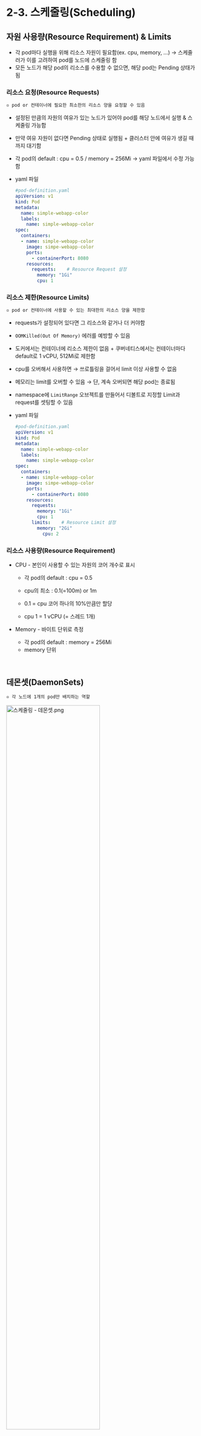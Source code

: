 # 2-3. 스케줄링(Scheduling)

## 자원 사용량(Resource Requirement) & Limits

+ 각 pod마다 실행을 위해 리소스 자원이 필요함(ex. cpu, memory, ...) → 스케줄러가 이를 고려하여 pod를 노드에 스케줄링 함
+ 모든 노드가 해당 pod의 리소스를 수용할 수 없으면, 해당 pod는 Pending 상태가 됨

### 리소스 요청(Resource Requests)

```tex
▫️ pod or 컨테이너에 필요한 최소한의 리소스 양을 요청할 수 있음
```

+ 설정된 만큼의 자원의 여유가 있는 노드가 있어야 pod를 해당 노드에서 실행 & 스케줄링 가능함

+ 만약 여유 자원이 없다면 Pending 상태로 실행됨 + 클러스터 안에 여유가 생길 때까지 대기함

+ 각 pod의 default : cpu = 0.5 / memory = 256Mi → yaml 파일에서 수정 가능함

+ yaml 파일

  ```yaml
  #pod-definition.yaml
  apiVersion: v1
  kind: Pod
  metadata:
    name: simple-webapp-color
    labels:
      name: simple-webapp-color
  spec:
    containers:
    - name: simple-webapp-color
      image: simpe-webapp-color
      ports:
        - containerPort: 8080
      resources:
        requests:    # Resource Request 설정
          memory: "1Gi"
          cpu: 1
  ```

### 리소스 제한(Resource Limits)

```tex
▫️ pod or 컨테이너에 사용할 수 있는 최대한의 리소스 양을 제한함
```

+ requests가 설정되어 있다면 그 리소스와 같거나 더 커야함

+ `OOMKilled(Out Of Memory)` 에러를 예방할 수 있음

+ 도커에서는 컨테이너에 리소스 제한이 없음 + 쿠버네티스에서는 컨테이너마다 default로 1 vCPU, 512Mi로 제한함

+ cpu를 오버해서 사용하면 → 쓰로틀링을 걸어서 limit 이상 사용할 수 없음

+ 메모리는 limit를 오버할 수 있음 → 단, 계속 오버되면 해당 pod는 종료됨

+ namespace에 `LimitRange` 오브젝트를 만들어서 디볼트로 지정할 Limit과 request를 셋팅할 수 있음

+ yaml 파일

  ```yaml
  #pod-definition.yaml
  apiVersion: v1
  kind: Pod
  metadata:
    name: simple-webapp-color
    labels:
      name: simple-webapp-color
  spec:
    containers:
    - name: simple-webapp-color
      image: simpe-webapp-color
      ports:
        - containerPort: 8080
      resources:
        requests:
          memory: "1Gi"
          cpu: 1
        limits:    # Resource Limit 설정
          memory: "2Gi"
            cpu: 2
  ```

### 리소스 사용량(Resource Requirement)

+ CPU - 본인이 사용할 수 있는 자원의 코어 개수로 표시

  + 각 pod의 default : cpu = 0.5
  + cpu의 최소 : 0.1(=100m) or 1m

  + 0.1 = cpu 코어 하나의 10%만큼만 할당

  + cpu 1 = 1 vCPU (= 스레드 1개)

+ Memory - 바이트 단위로 측정

  + 각 pod의 default : memory = 256Mi
  + memory 단위

<br/>

## 데몬셋(DaemonSets)

```tex
▫️ 각 노드에 1개의 pod만 배치하는 역할
```

<img src="https://user-images.githubusercontent.com/33214969/161425037-c0709162-474f-461a-9353-99cceb2115a1.png" alt="스케줄링 - 데몬셋.png" width="70%;" />

+ 각 노드에 pod를 1개씩 배치하고 싶을 때 사용함

+ 모든 노드에 pod가 1개씩 동작함을 보장함 → 노드 추가/삭제와 무관함

+ 모든 모니터링 or 로그 수집기 등의 목적에 적합한 오브젝트임

+ ex) kube proxy, 네트워크 에이전트(weavenet, calico, ...), ...

+ 동작과정

  + 버전 12부터는 node affinity와 defaul scheduler를 통해 각 pod를 노드에 할당함

+ yaml 파일

  ```yaml
  #daemon-set-definition.yaml
  apiVersion: apps/v1
  kind: DaemonSet
  metadata:
    name: monitoring-daemon
  spec:
    selector:
      matchLabels:
        app: monitoring-agent
    template:
      metadata:
        labels:
          app: monitoring-agent
        spec:
          containers:
          - name: monitoring-agent
            image: monitorint-agent
  ```

+ 관련 명령어

  + DaemonSet 조회 : `kubectl get daemonsets` / `kubectl get ds`
  + DaemonSet 상세 조회 : `kubectl describe daemonsets [daemonset명]`
  + DaemonSet 생성 : `kubectl create -f [yaml 파일명].yaml`

<br/>

## Static Pods

```tex
▫️ kubelet이 직접 실행하는 pod
```

<img src="https://user-images.githubusercontent.com/33214969/161425049-0dfdc36f-8f16-466b-a52a-32889c62246c.png" alt="스케줄링 - static pod.png" width="50%;" />

+ 각각의 노드에서 kubelet에 의해 실행됨

+ static pod의 기본 경로 : `/etc/kubernetes/manifests`

+ pod들을 삭제할 때, apiserver를 통해 실행되지 않은 static pod는 삭제 불가

+ 노드의 필요에 의해 사용하고자 하는 pod는 static pod로 셋팅함

+ 파일이 삭제되면 pod도 삭제됨

+ 각각의 컴포넌트의 세부 사항을 설정할 때는 아래 파일들을 수정하면 자동으로 업데이트 되어 pod를 재구성함

  ```bash
  $ ls /etc/kubernetes/manifests/
  etcd.yaml kube-apiserver.yaml kube-controller-manager.yaml kube-scheduler.yaml
  ```

+ 간단한 static pod 작성

  + 일반적인 pod와 동일하게 작성
  + 작성된 pod는 반드시 해당 경로에 위치
  + 작성 후 바로 get pod를 사용하여 확인 가능

+ Manifest 디렉토리 설정

  + kubelet 서비스를 실행할 때, 옵션(`—pod-manifest-path`)으로 넣을 수 있음. or `--config` 옵션으로 파일을 넘겨도 됨. → 여기에서 `staticPodPath`로 `/etc/kubernetes/manifests`로 설정함

  + kubeadm으로 설치한 경우 `--config` 옵션 방식을 사용함 → `/var/lib/kubelet/config.yaml`을 확인해보면 알 수 있음

  + static pod는 `docker ps` 명령어로 확인 가능(apiserver가 없다는 가정 하에)

    <img src="https://user-images.githubusercontent.com/33214969/161425046-f56b7e3c-bc8e-4492-9794-1b621f43c670.png" alt="스케줄링 - static pod 확인 명령어.png" width="50%;" />

  + kubelet은 apiserver가 있더라도, static pod를 생성할 수 있음 → kubectl 명령어로 static pod 확인 가능

  + kubelet이 static pod를 생성 + kube apiserver에 read only 미러 오브젝트를 생성하기 때문 → 따라서 수정/삭제 불가

+ Static Pod 사용하는 경우

  + control plane이 독립적임 → control plane 컴포넌트 자체를 띄우고 싶을 때 사용 가능(HA를 위해 마스터를 여러 개 만들고 싶은 경우 등)
  + 각 마스터 노드에 kubelet을 설치 + manifest 경로에 control plane component manifest 파일을 넣으면 됨 → 실제로 kubeadm이 이 방식으로 클러스터를 셋업함
  + 이렇게 생성된 static pod는 이름 뒤에 `-(노드명)`이 붙음

+ 관련 명령어

  + Static Pod 생성 : `kubectl run --restart=Never --image=busybox static-busybox --dry-run=client -o yaml --command -- sleep 1000 > /etc/kubernetes/manifests/static-busybox.yaml` + yaml 파일 수정&저장

  + Static Pod 삭제

    + Static Pod에 SSH를 적용하고 이 노드의 Static Pod에 대해 구성된 경로를 식별 (중요: 경로는 /etc/kubernetes/manifests일 필요는 없음. 큐블릿 구성 파일에서 설정된 경로를 확인해야 함)

      ```bash
      root@controlplane:~# ssh node01 
      root@node01:~# ps -ef |  grep /usr/bin/kubelet 
      root       752   654  0 00:30 pts/0    00:00:00 grep --color=auto /usr/bin/kubelet
      root     28567     1  0 00:22 ?        00:00:11 /usr/bin/kubelet --bootstrap-kubeconfig=/etc/kubernetes/bootstrap-kubelet.conf --kubeconfig=/etc/kubernetes/kubelet.conf --config=/var/lib/kubelet/config.yaml --network-plugin=cni --pod-infra-container-image=k8s.gcr.io/pause:3.2
      root@node01:~# grep -i staticpod /var/lib/kubelet/config.yaml
      staticPodPath: /etc/just-to-mess-with-you
      ```

      → 경로 : /etc/just-to-mess-with-you

    + 디렉토리로 이동하여 YAML 파일을 삭제

      ```bash
      root@node01:/etc/just-to-mess-with-you# ls
      greenbox.yaml
      root@node01:/etc/just-to-mess-with-you# rm -rf greenbox.yaml
      ```

    + 제어면 노드로 돌아감(CTRL + D를 사용하여 node01을 종료하거나 exit를 입력). Static Pod가 삭제되었는지 확인함

      ```bash
      root@controlplane:~# kubectl get pods --all-namespaces -o wide  | grep static-greenbox
      ```

<br/>

### DaemonSet vs Static Pods

|        | DaemonSets                                                   | Static Pods                                  |
| ------ | ------------------------------------------------------------ | -------------------------------------------- |
| 차이점 | Kube-apiserver에 의해 생성됨                                 | Kubelet에 의해 생성됨                        |
| 차이점 | 노드에 모니터링 에이전트, 로깅 에이전트를 배포하는 경우 사용됨 | Static Pod로써 Control Plane 컴포넌트를 배포 |
| 공통점 | 스케줄러를 무시함                                            | 스케줄러를 무시함                            |

<br/>

## 멀티플 스케줄러(Multiple Schedulers)

+ 기본 스케줄러가 사용자의 필요에 맞지 않으면 사용자 고유의 스케줄러를 구현할 수 있음

+ 기본 스케줄러와 함께 여러 스케줄러를 동시에 실행 가능함

+ 각 pod에 사용할 스케줄러를 지정하는 방식도 가능함

+ 멀티 스케줄러를 사용해 두 pod를 스케줄 → `schedulerName`에 적용할 스케줄러명 기입

  ```yaml
  ...
  spec:
    schedulerName: default-scheduler
  ...
  ```

+ 관련 명령어

  + 기본 스케줄러(defaul-scheduler) 조회 : `kubectl get po --namespace=kube-system`

  + 스케줄러 생성

    1. 기존의 스케줄러 yaml 파일을 복사(/etc/kubernetes/manifests/) : `cp (기존 스케줄러).ymal (새로운 스케줄러).yaml`

    2. 새로운 스케줄러 yaml 파일 수정(아래 속성 변경/추가)

       ```yaml
       - --leader-elect=false
       - --port=10282    # default scheduler : 원래 포트(10259) + HTTPS 인증
       - --scheduler-name=my-scheduler
       - --secure-port=0
       ```

    3. 새로운 스케줄러 생성 : `kubectl create -f (새로운 스케줄러).yaml`

<br/><br/>

[참고] https://nopanderer.github.io/kubernetes/2021-07-25-scheduling/<br/>[참고] https://velog.io/@seunghyeon/Kubernetes-5.-파드-스케줄링<br/>[참고] https://freedeveloper.tistory.com/409?category=877486<br/>[참고] https://skasha.tistory.com/92?category=798024<br/>